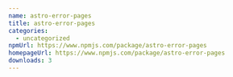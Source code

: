 ```yaml
---
name: astro-error-pages
title: astro-error-pages
categories:
  - uncategorized
npmUrl: https://www.npmjs.com/package/astro-error-pages
homepageUrl: https://www.npmjs.com/package/astro-error-pages
downloads: 3
---
```

